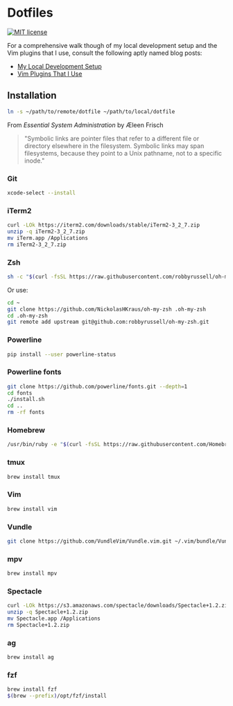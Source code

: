 # Dotfiles

[![MIT license](https://img.shields.io/badge/License-MIT-blue.svg)](https://github.com/NickolasHKraus/dotfiles/blob/master/LICENSE)

For a comprehensive walk though of my local development setup and the Vim plugins that I use, consult the following aptly named blog posts:
* [My Local Development Setup](https://nickolaskraus.org/articles/my-local-development-setup/)
* [Vim Plugins That I Use](https://nickolaskraus.org/articles/vim-plugins-that-i-use/)

## Installation

```bash
ln -s ~/path/to/remote/dotfile ~/path/to/local/dotfile
```

From *Essential System Administration* by Æleen Frisch

> "Symbolic links are pointer files that refer to a different file or directory elsewhere in the filesystem. Symbolic links may span filesystems, because they point to a Unix pathname, not to a specific inode."

### Git

```bash
xcode-select --install
```

### iTerm2

```bash
curl -LOk https://iterm2.com/downloads/stable/iTerm2-3_2_7.zip
unzip -q iTerm2-3_2_7.zip
mv iTerm.app /Applications
rm iTerm2-3_2_7.zip
```

### Zsh

```bash
sh -c "$(curl -fsSL https://raw.githubusercontent.com/robbyrussell/oh-my-zsh/master/tools/install.sh)"
```

Or use:

```bash
cd ~
git clone https://github.com/NickolasHKraus/oh-my-zsh .oh-my-zsh
cd .oh-my-zsh
git remote add upstream git@github.com:robbyrussell/oh-my-zsh.git
```

### Powerline

```bash
pip install --user powerline-status
```

### Powerline fonts

```bash
git clone https://github.com/powerline/fonts.git --depth=1
cd fonts
./install.sh
cd ..
rm -rf fonts
```

### Homebrew

```bash
/usr/bin/ruby -e "$(curl -fsSL https://raw.githubusercontent.com/Homebrew/install/master/install)"
```

### tmux

```bash
brew install tmux
```

### Vim

```bash
brew install vim
```

### Vundle

```bash
git clone https://github.com/VundleVim/Vundle.vim.git ~/.vim/bundle/Vundle.vim
```

### mpv

```bash
brew install mpv
```

### Spectacle

```bash
curl -LOk https://s3.amazonaws.com/spectacle/downloads/Spectacle+1.2.zip
unzip -q Spectacle+1.2.zip
mv Spectacle.app /Applications
rm Spectacle+1.2.zip
```

### ag

```bash
brew install ag
```

### fzf

```bash
brew install fzf
$(brew --prefix)/opt/fzf/install
```
